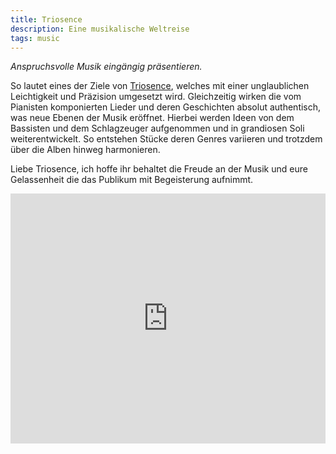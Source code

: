 ```yaml
---
title: Triosence
description: Eine musikalische Weltreise
tags: music
---
```


*Anspruchsvolle Musik ein­gän­gig präsentieren.*

So lautet eines der Ziele von [Triosence](http://www.triosence.com), welches mit einer unglaublichen Leichtigkeit und Präzision umgesetzt wird.
Gleichzeitig wirken die vom Pianisten komponierten Lieder und deren Geschichten absolut authentisch, was neue Ebenen der Musik eröffnet.
Hierbei werden Ideen von dem Bassisten und dem Schlagzeuger aufgenommen und in grandiosen Soli weiterentwickelt.
So entstehen Stücke deren Genres variieren und trotzdem über die Alben hinweg harmonieren.

Liebe Triosence, ich hoffe ihr behaltet die Freude an der Musik und eure Gelassenheit die das Publikum mit Begeisterung aufnimmt.

<iframe src="https://tools.applemusic.com/embed/v1/album/1207845190?country=de" height="400px" width="100%" frameborder="0"></iframe>
